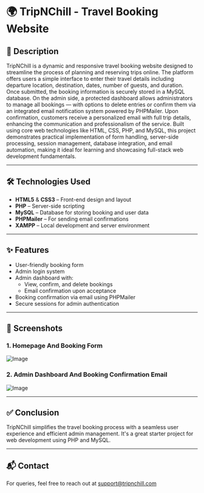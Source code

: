 # 🌍 TripNChill - Travel Booking Website

## 📄 Description
TripNChill is a dynamic and responsive travel booking website designed to streamline the process of planning and reserving trips online. 
The platform offers users a simple interface to enter their travel details including departure location, destination, dates, number of 
guests, and duration. Once submitted, the booking information is securely stored in a MySQL database. On the admin side, a protected 
dashboard allows administrators to manage all bookings — with options to delete entries or confirm them via an integrated email 
notification system powered by PHPMailer. Upon confirmation, customers receive a personalized email with full trip details, enhancing 
the communication and professionalism of the service. Built using core web technologies like HTML, CSS, PHP, and MySQL, this project 
demonstrates practical implementation of form handling, server-side processing, session management, database integration, and email 
automation, making it ideal for learning and showcasing full-stack web development fundamentals.

---

## 🛠️ Technologies Used
- **HTML5** & **CSS3** – Front-end design and layout
- **PHP** – Server-side scripting
- **MySQL** – Database for storing booking and user data
- **PHPMailer** – For sending email confirmations
- **XAMPP** – Local development and server environment

---

## ✨ Features
- User-friendly booking form
- Admin login system
- Admin dashboard with:
  - View, confirm, and delete bookings
  - Email confirmation upon acceptance
- Booking confirmation via email using PHPMailer
- Secure sessions for admin authentication

---

## 📸 Screenshots

### 1. Homepage  And Booking Form
![Image](https://github.com/user-attachments/assets/6e0d9b84-1fa4-4b5d-903c-f8d445db2bd9)


### 2. Admin Dashboard And Booking Confirmation Email
![Image](https://github.com/user-attachments/assets/405d0f67-35d1-4c29-be09-d252020d9638)



---

## ✅ Conclusion
TripNChill simplifies the travel booking process with a seamless user experience and efficient admin management. It's a great starter project for web development using PHP and MySQL.

---

## 📬 Contact
For queries, feel free to reach out at [support@tripnchill.com](mailto:support@tripnchill.com)
